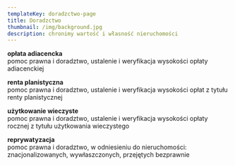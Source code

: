 ```yaml
---
templateKey: doradzctwo-page
title: Doradzctwo
thumbnail: /img/background.jpg
description: chronimy wartość i własność nieruchomości
---
```

**opłata adiacencka**  
pomoc prawna i doradztwo, ustalenie i weryfikacja wysokości opłaty adiacenckiej



**renta planistyczna**  
pomoc prawna i doradztwo, ustalenie i weryfikacja wysokości opłat z tytułu renty planistycznej



**użytkowanie wieczyste**  
pomoc prawna i doradztwo, ustalenie i weryfikacja wysokości opłaty rocznej z tytułu użytkowania wieczystego



**reprywatyzacja**  
pomoc prawna i doradztwo, w odniesieniu do nieruchomości: znacjonalizowanych, wywłaszczonych, przejętych bezprawnie
